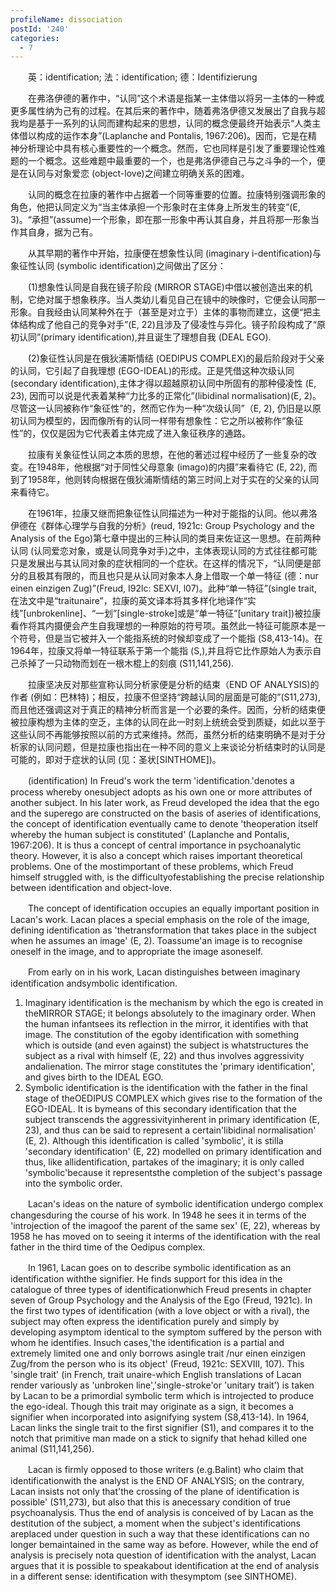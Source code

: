 ```yaml
---
profileName: dissociation
postId: '240'
categories:
  - 7
---
```

‌‌‌‌　　英：identification; 法：identification; 德：Identifizierung


‌‌‌‌　　在弗洛伊德的著作中，“认同”这个术语是指某一主体借以将另一主体的一种或更多属性纳为己有的过程。在其后来的著作中，随着弗洛伊德又发展出了自我与超我均是基于一系列的认同而建构起来的思想，认同的概念便最终开始表示“人类主体借以构成的运作本身”(Laplanche and Pontalis, 1967:206)。因而，它是在精神分析理论中具有核心重要性的一个概念。然而，它也同样是引发了重要理论性难题的一个概念。这些难题中最重要的一个，也是弗洛伊德自己与之斗争的一个，便是在认同与对象爱恋 (object-love)之间建立明确关系的困难。

‌‌‌‌　　认同的概念在拉康的著作中占据着一个同等重要的位置。拉康特别强调形象的角色，他把认同定义为“当主体承担一个形象时在主体身上所发生的转变”(E, 3)。“承担”(assume)一个形象，即在那一形象中再认其自身，并且将那一形象当作其自身，据为己有。

‌‌‌‌　　从其早期的著作中开始，拉康便在想象性认同 (imaginary i-dentification)与象征性认同 (symbolic identification)之间做出了区分：

‌‌‌‌　　(1)想象性认同是自我在镜子阶段 (MIRROR STAGE)中借以被创造出来的机制，它绝对属于想象秩序。当人类幼儿看见自己在镜中的映像时，它便会认同那一形象。自我经由认同某种外在于（甚至是对立于）主体的事物而建立，这便“把主体结构成了他自己的竞争对手”(E, 22)且涉及了侵凌性与异化。镜子阶段构成了“原初认同”(primary identification),并且诞生了理想自我 (DEAL EGO).

‌‌‌‌　　(2)象征性认同是在俄狄浦斯情结 (OEDIPUS COMPLEX)的最后阶段对于父亲的认同，它引起了自我理想 (EGO-IDEAL)的形成。正是凭借这种次级认同 (secondary identification),主体才得以超越原初认同中所固有的那种侵凌性 (E, 23), 因而可以说是代表着某种“力比多的正常化”(libidinal normalisation)(E, 2)。尽管这一认同被称作“象征性”的，然而它作为一种“次级认同”（E, 2), 仍旧是以原初认同为模型的，因而像所有的认同一样带有想象性：它之所以被称作“象征性”的，仅仅是因为它代表着主体完成了进入象征秩序的通路。

‌‌‌‌　　拉康有关象征性认同之本质的思想，在他的著述过程中经历了一些复杂的改变。在1948年，他根据“对于同性父母意象 (imago)的内摄”来看待它 (E, 22), 而到了1958年，他则转向根据在俄狄浦斯情结的第三时间上对于实在的父亲的认同来看待它。

‌‌‌‌　　在1961年，拉康又继而把象征性认同描述为一种对于能指的认同。他以弗洛伊德在《群体心理学与自我的分析》(reud, 1921c: Group Psychology and the Analysis of the Ego)第七章中提出的三种认同的类目来佐证这一思想。在前两种认同 (认同爱恋对象，或是认同竞争对手)之中，主体表现认同的方式往往都可能只是发展出与其认同对象的症状相同的一个症状。在这样的情况下，“认同便是部分的且极其有限的，而且也只是从认同对象本人身上借取一个单一特征 (德：nur einen einzigen Zug)”(Freud, I92lc: SEXVI, l07)。此种“单一特征”(single trait, 在法文中是“traitunaire”，拉康的英文译本将其多样化地译作“实线”[unbrokenline]、“一划”[single-stroke]或是“单一特征”[unitary trait])被拉康看作将其内摄便会产生自我理想的一种原始的符号项。虽然此一特征可能原本是一个符号，但是当它被并入一个能指系统的时候却变成了一个能指 (S8,413-14)。在1964年，拉康又将单一特征联系于第一个能指 (S,),并且将它比作原始人为表示自己杀掉了一只动物而划在一根木棍上的刻痕 (S11,141,256).

‌‌‌‌　　拉康坚决反对那些宣称认同分析家便是分析的结束（END OF ANALYSIS)的作者 (例如：巴林特)；相反，拉康不但坚持“跨越认同的层面是可能的”(S11,273), 而且他还强调这对于真正的精神分析而言是一个必要的条件。因而，分析的结束便被拉康构想为主体的空乏，主体的认同在此一时刻上统统会受到质疑，如此以至于这些认同不再能够按照以前的方式来维持。然而，虽然分析的结束明确不是对于分析家的认同问题，但是拉康也指出在一种不同的意义上来谈论分析结束时的认同是可能的，即对于症状的认同 (见：圣状[SINTHOME])。


‌‌‌‌　　(identification) In Freud's work the term 'identification.'denotes a process whereby onesubject adopts as his own one or more attributes of another subject. In his later work, as Freud developed the idea that the ego and the superego are constructed on the basis of aseries of identifications, the concept of identification eventually came to denote 'theoperation itself whereby the human subject is constituted' (Laplanche and Pontalis, 1967:206). It is thus a concept of central importance in psychoanalytic theory. However, it is also a concept which raises important theoretical problems. One of the mostimportant of these problems, which Freud himself struggled with, is the difficultyofestablishing the precise relationship between identification and object-love.

‌‌‌‌　　The concept of identification occupies an equally important position in Lacan's work. Lacan places a special emphasis on the role of the image, defining identification as 'thetransformation that takes place in the subject when he assumes an image' (E, 2). Toassume'an image is to recognise oneself in the image, and to appropriate the image asoneself.

‌‌‌‌　　From early on in his work, Lacan distinguishes between imaginary identification andsymbolic identification.
1. Imaginary identification is the mechanism by which the ego is created in theMIRROR STAGE; it belongs absolutely to the imaginary order. When the human infantsees its reflection in the mirror, it identifies with that image. The constitution of the egoby identification with something which is outside (and even against) the subject is whatstructures the subject as a rival with himself (E, 22) and thus involves aggressivity andalienation. The mirror stage constitutes the 'primary identification', and gives birth to the IDEAL EGO.
2. Symbolic identification is the identification with the father in the final stage of theOEDIPUS COMPLEX which gives rise to the formation of the EGO-IDEAL. It is bymeans of this secondary identification that the subject transcends the aggressivityinherent in primary identification (E, 23), and thus can be said to represent a certain'libidinal normalisation' (E, 2). Although this identification is called 'symbolic', it is stilla 'secondary identification' (E, 22) modelled on primary identification and thus, like allidentification, partakes of the imaginary; it is only called 'symbolic'because it representsthe completion of the subject's passage into the symbolic order.

‌‌‌‌　　Lacan's ideas on the nature of symbolic identification undergo complex changesduring the course of his work. In 1948 he sees it in terms of the 'introjection of the imagoof the parent of the same sex' (E, 22), whereas by 1958 he has moved on to seeing it interms of the identification with the real father in the third time of the Oedipus complex.

‌‌‌‌　　In 1961, Lacan goes on to describe symbolic identification as an identification withthe signifier. He finds support for this idea in the catalogue of three types of identificationwhich Freud presents in chapter seven of Group Psychology and the Analysis of the Ego (Freud, 1921c). In the first two types of identification (with a love object or with a rival), the subject may often express the identification purely and simply by developing asymptom identical to the symptom suffered by the person with whom he identifies. Insuch cases,'the identification is a partial and extremely limited one and only borrows asingle trait /nur einen einzigen Zug/from the person who is its object' (Freud, 1921c: SEXVIII, 107). This 'single trait' (in French, trait unaire-which English translations of Lacan render variously as 'unbroken line','single-stroke'or 'unitary trait') is taken by Lacan to be a primordial symbolic term which is introjected to produce the ego-ideal. Though this trait may originate as a sign, it becomes a signifier when incorporated into asignifying system (S8,413-14). In 1964, Lacan links the single trait to the first signifier (S1), and compares it to the notch that primitive man made on a stick to signify that hehad killed one animal (S11,141,256).

‌‌‌‌　　Lacan is firmly opposed to those writers (e.g.Balint) who claim that identificationwith the analyst is the END OF ANALYSIS; on the contrary, Lacan insists not only that'the crossing of the plane of identification is possible' (S11,273), but also that this is anecessary condition of true psychoanalysis. Thus the end of analysis is conceived of by Lacan as the destitution of the subject, a moment when the subject's identifications areplaced under question in such a way that these identifications can no longer bemaintained in the same way as before. However, while the end of analysis is precisely nota question of identification with the analyst, Lacan argues that it is possible to speakabout identification at the end of analysis in a different sense: identification with thesymptom (see SINTHOME).

